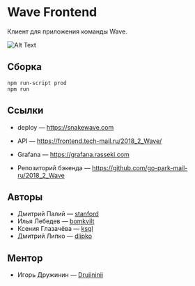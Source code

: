 # Wave Frontend

Клиент для приложения команды Wave.

![Alt Text](https://media.giphy.com/media/lJEGgG5ajs4zC/giphy.gif)

## Сборка

```
npm run-script prod
npm run
```

## Ссылки

* deploy &mdash; https://snakewave.com
* API &mdash; https://frontend.tech-mail.ru/2018_2_Wave/
* Grafana &mdash; https://grafana.rasseki.com

* Репозиторий бэкенда &mdash; https://github.com/go-park-mail-ru/2018_2_Wave

## Авторы

* Дмитрий Палий &mdash; [stanford](https://github.com/stanf0rd)
* Илья Лебедев &mdash; [bomkvilt](https://github.com/bomkvilt)
* Ксения Глазачёва &mdash; [ksgl](https://github.com/ksgl)
* Дмитрий Липко &mdash; [dlipko](https://github.com/dlipko)

## Ментор

* Игорь Дружинин &mdash; [Drujininii](https://github.com/Drujininii)
